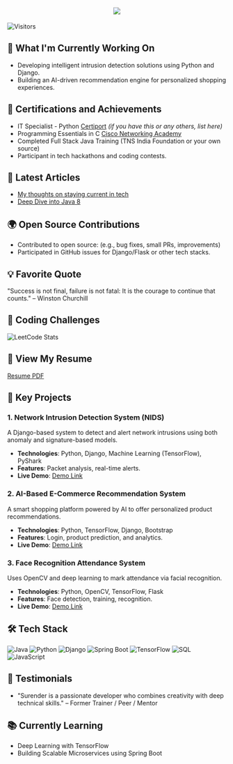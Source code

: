 <h1 align="center">
  <img src="https://readme-typing-svg.demolab.com?font=Fira+Code&weight=600&size=24&pause=1000&color=blue&center=true&vCenter=true&random=false&width=435&lines=Hey+there%2C+I'm+Surender" />
</h1>

![Visitors](https://komarev.com/ghpvc/?username=YourGitHubUsername&color=blueviolet)

## 🔨 What I'm Currently Working On
- Developing intelligent intrusion detection solutions using Python and Django.
- Building an AI-driven recommendation engine for personalized shopping experiences.

## 🏅 Certifications and Achievements
- IT Specialist - Python [Certiport](https://www.certiport.com/) *(if you have this or any others, list here)*
- Programming Essentials in C [Cisco Networking Academy](https://www.netacad.com/)
- Completed Full Stack Java Training (TNS India Foundation or your own source)
- Participant in tech hackathons and coding contests.

## 📝 Latest Articles
- [My thoughts on staying current in tech](YourLinkedInOrBlogLink)
- [Deep Dive into Java 8](YourLinkedInOrBlogLink)

## 🌍 Open Source Contributions
- Contributed to open source: (e.g., bug fixes, small PRs, improvements)
- Participated in GitHub issues for Django/Flask or other tech stacks.

## 💡 Favorite Quote
"Success is not final, failure is not fatal: It is the courage to continue that counts." – Winston Churchill

## 🏅 Coding Challenges
![LeetCode Stats](https://leetcode-stats.vercel.app/api?username=YourLeetCodeUsername)

## 📄 View My Resume
[Resume PDF](https://github.com/YourGitHubUsername/resume.pdf)

## 🌟 Key Projects
### 1. Network Intrusion Detection System (NIDS)
A Django-based system to detect and alert network intrusions using both anomaly and signature-based models.
- **Technologies**: Python, Django, Machine Learning (TensorFlow), PyShark
- **Features**: Packet analysis, real-time alerts.
- **Live Demo**: [Demo Link](https://github.com/YourGitHubUsername/NIDS-Project)

### 2. AI-Based E-Commerce Recommendation System
A smart shopping platform powered by AI to offer personalized product recommendations.
- **Technologies**: Python, TensorFlow, Django, Bootstrap
- **Features**: Login, product prediction, and analytics.
- **Live Demo**: [Demo Link](https://github.com/YourGitHubUsername/ECommerce-AI)

### 3. Face Recognition Attendance System
Uses OpenCV and deep learning to mark attendance via facial recognition.
- **Technologies**: Python, OpenCV, TensorFlow, Flask
- **Features**: Face detection, training, recognition.
- **Live Demo**: [Demo Link](https://github.com/YourGitHubUsername/Face-Attendance)

## 🛠 Tech Stack
![Java](https://img.shields.io/badge/Java-ED8B00?style=for-the-badge&logo=java&logoColor=white)
![Python](https://img.shields.io/badge/Python-3776AB?style=for-the-badge&logo=python&logoColor=white)
![Django](https://img.shields.io/badge/Django-092E20?style=for-the-badge&logo=django&logoColor=white)
![Spring Boot](https://img.shields.io/badge/Spring%20Boot-6DB33F?style=for-the-badge&logo=spring-boot&logoColor=white)
![TensorFlow](https://img.shields.io/badge/TensorFlow-FF6F00?style=for-the-badge&logo=tensorflow&logoColor=white)
![SQL](https://img.shields.io/badge/SQL-4479A1?style=for-the-badge&logo=MySQL&logoColor=white)
![JavaScript](https://img.shields.io/badge/JavaScript-F7DF1E?style=for-the-badge&logo=javascript&logoColor=black)

## 💬 Testimonials
- "Surender is a passionate developer who combines creativity with deep technical skills." – Former Trainer / Peer / Mentor

## 📚 Currently Learning
- Deep Learning with TensorFlow
- Building Scalable Microservices using Spring Boot
